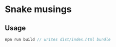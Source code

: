 Snake musings
=============

Usage
-----

```JavaScript
npm run build // writes dist/index.html bundle
```